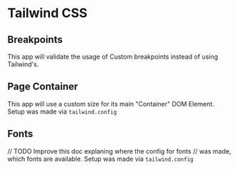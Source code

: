 # Tailwind CSS

## Breakpoints

This app will validate the usage of Custom breakpoints instead
of using Tailwind's.

## Page Container

This app will use a custom size for its main "Container" DOM Element.
Setup was made via `tailwind.config`

## Fonts

// TODO Improve this doc explaning where the config for fonts
// was made, which fonts are available.
Setup was made via `tailwind.config`
